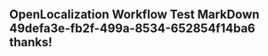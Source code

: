 <properties
ms.topic="hero-topic"
ms.test1="hero-topic"
ms.test2="test"/>

## OpenLocalization Workflow Test MarkDown 49defa3e-fb2f-499a-8534-652854f14ba6 thanks!
